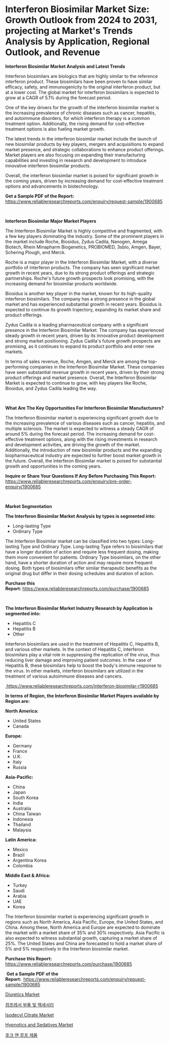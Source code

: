 <p><h1>Interferon Biosimilar Market Size: Growth Outlook from 2024 to 2031, projecting at Market's Trends Analysis by Application, Regional Outlook, and Revenue</h1></p><p><strong>Interferon Biosimilar Market Analysis and Latest Trends</strong></p>
<p><p>Interferon biosimilars are biologics that are highly similar to the reference interferon product. These biosimilars have been proven to have similar efficacy, safety, and immunogenicity to the original interferon product, but at a lower cost. The global market for interferon biosimilars is expected to grow at a CAGR of 5.1% during the forecast period.</p><p>One of the key drivers for the growth of the interferon biosimilar market is the increasing prevalence of chronic diseases such as cancer, hepatitis, and autoimmune disorders, for which interferon therapy is a common treatment option. Additionally, the rising demand for cost-effective treatment options is also fueling market growth.</p><p>The latest trends in the interferon biosimilar market include the launch of new biosimilar products by key players, mergers and acquisitions to expand market presence, and strategic collaborations to enhance product offerings. Market players are also focusing on expanding their manufacturing capabilities and investing in research and development to introduce innovative interferon biosimilar products.</p><p>Overall, the interferon biosimilar market is poised for significant growth in the coming years, driven by increasing demand for cost-effective treatment options and advancements in biotechnology.</p></p>
<p><strong>Get a Sample PDF of the Report:&nbsp;</strong> <a href="https://www.reliableresearchreports.com/enquiry/request-sample/1900685">https://www.reliableresearchreports.com/enquiry/request-sample/1900685</a></p>
<p>&nbsp;</p>
<p><strong>Interferon Biosimilar Major Market Players</strong></p>
<p><p>The Interferon Biosimilar Market is highly competitive and fragmented, with a few key players dominating the industry. Some of the prominent players in the market include Roche, Biosidus, Zydus Cadila, Nanogen, Amega Biotech, Rhein Minapharm Biogenetics, PROBIOMED, 3sbio, Amgen, Bayer, Schering Plough, and Merck.</p><p>Roche is a major player in the Interferon Biosimilar Market, with a diverse portfolio of interferon products. The company has seen significant market growth in recent years, due to its strong product offerings and strategic partnerships. Roche's future growth prospects look promising, with the increasing demand for biosimilar products worldwide.</p><p>Biosidus is another key player in the market, known for its high-quality interferon biosimilars. The company has a strong presence in the global market and has experienced substantial growth in recent years. Biosidus is expected to continue its growth trajectory, expanding its market share and product offerings.</p><p>Zydus Cadila is a leading pharmaceutical company with a significant presence in the Interferon Biosimilar Market. The company has experienced steady growth in recent years, driven by its innovative product development and strong market positioning. Zydus Cadila's future growth prospects are promising, as it continues to expand its product portfolio and enter new markets.</p><p>In terms of sales revenue, Roche, Amgen, and Merck are among the top-performing companies in the Interferon Biosimilar Market. These companies have seen substantial revenue growth in recent years, driven by their strong product offerings and market presence. Overall, the Interferon Biosimilar Market is expected to continue to grow, with key players like Roche, Biosidus, and Zydus Cadila leading the way.</p></p>
<p>&nbsp;</p>
<p><strong>What Are The Key Opportunities For Interferon Biosimilar Manufacturers?</strong></p>
<p><p>The Interferon Biosimilar market is experiencing significant growth due to the increasing prevalence of various diseases such as cancer, hepatitis, and multiple sclerosis. The market is expected to witness a steady CAGR of around 5% during the forecast period. The increasing demand for cost-effective treatment options, along with the rising investments in research and development activities, are driving the growth of the market. Additionally, the introduction of new biosimilar products and the expanding biopharmaceutical industry are expected to further boost market growth in the future. Overall, the Interferon Biosimilar market is poised for substantial growth and opportunities in the coming years.</p></p>
<p><strong>Inquire or Share Your Questions If Any Before Purchasing This Report:</strong> <a href="https://www.reliableresearchreports.com/enquiry/pre-order-enquiry/1900685">https://www.reliableresearchreports.com/enquiry/pre-order-enquiry/1900685</a></p>
<p>&nbsp;</p>
<p><strong>Market Segmentation</strong></p>
<p><strong>The Interferon Biosimilar Market Analysis by types is segmented into:</strong></p>
<p><ul><li>Long-lasting Type</li><li>Ordinary Type</li></ul></p>
<p><p>The Interferon Biosimilar market can be classified into two types: Long-lasting Type and Ordinary Type. Long-lasting Type refers to biosimilars that have a longer duration of action and require less frequent dosing, making them more convenient for patients. Ordinary Type biosimilars, on the other hand, have a shorter duration of action and may require more frequent dosing. Both types of biosimilars offer similar therapeutic benefits as the original drug but differ in their dosing schedules and duration of action.</p></p>
<p><strong>Purchase this Report:&nbsp;</strong><a href="https://www.reliableresearchreports.com/purchase/1900685">https://www.reliableresearchreports.com/purchase/1900685</a></p>
<p>&nbsp;</p>
<p><strong>The Interferon Biosimilar Market Industry Research by Application is segmented into:</strong></p>
<p><ul><li>Hepatitis C</li><li>Hepatitis B</li><li>Other</li></ul></p>
<p><p>Interferon biosimilars are used in the treatment of Hepatitis C, Hepatitis B, and various other markets. In the context of Hepatitis C, interferon biosimilars play a vital role in suppressing the replication of the virus, thus reducing liver damage and improving patient outcomes. In the case of Hepatitis B, these biosimilars help to boost the body's immune response to the virus. In other markets, interferon biosimilars are utilized in the treatment of various autoimmune diseases and cancers.</p></p>
<p><a href="https://www.reliableresearchreports.com/interferon-biosimilar-r1900685">&nbsp;https://www.reliableresearchreports.com/interferon-biosimilar-r1900685</a></p>
<p><strong>In terms of Region, the Interferon Biosimilar Market Players available by Region are:</strong></p>
<p>
    <p> <strong> North America: </strong>
        <ul>
            <li>United States</li>
            <li>Canada</li>
        </ul>
        </p> 
    <p> <strong> Europe: </strong>
        <ul>
            <li>Germany</li>
            <li>France</li>
            <li>U.K.</li>
            <li>Italy</li>
            <li>Russia</li>
        </ul>
        </p> 
    <p> <strong> Asia-Pacific: </strong>
        <ul>
            <li>China</li>
            <li>Japan</li>
            <li>South Korea</li>
            <li>India</li>
            <li>Australia</li>
            <li>China Taiwan</li>
            <li>Indonesia</li>
            <li>Thailand</li>
            <li>Malaysia</li>
        </ul>
        </p> 
    <p> <strong> Latin America: </strong>
        <ul>
            <li>Mexico</li>
            <li>Brazil</li>
            <li>Argentina Korea</li>
            <li>Colombia</li>
        </ul>
        </p> 
    <p> <strong> Middle East & Africa: </strong>
        <ul>
            <li>Turkey</li>
            <li>Saudi</li>
            <li>Arabia</li>
            <li>UAE</li>
            <li>Korea</li>
        </ul>
    </p>
    </p>
<p><p>The Interferon biosimilar market is experiencing significant growth in regions such as North America, Asia Pacific, Europe, the United States, and China. Among these, North America and Europe are expected to dominate the market with a market share of 35% and 30% respectively. Asia Pacific is also expected to witness substantial growth, capturing a market share of 25%. The United States and China are forecasted to hold a market share of 5% and 5% respectively in the Interferon biosimilar market.</p></p>
<p><strong>Purchase this Report: </strong><a href="https://www.reliableresearchreports.com/purchase/1900685">https://www.reliableresearchreports.com/purchase/1900685</a></p>
<p>&nbsp;<strong>Get a Sample PDF of the Report:&nbsp;&nbsp;</strong><a href="https://www.reliableresearchreports.com/enquiry/request-sample/1900685">https://www.reliableresearchreports.com/enquiry/request-sample/1900685</a></p>
<p><strong></strong></p>
<p><p><a href="https://github.com/jsmusil/Market-Research-Report-List-3/blob/main/diuretics-market.md">Diuretics Market</a></p><p><a href="https://github.com/TitusBoyer1/Market-Research-Report-List-1/blob/main/114340857086.md">컴프레서 부품 및 액세서리</a></p><p><a href="https://issuu.com/reportprime-2/docs/isodecyl-citrate-market-size-2030.pptx">Isodecyl Citrate Market</a></p><p><a href="https://github.com/yemakinde/Market-Research-Report-List-2/blob/main/hypnotics-and-sedatives-market.md">Hypnotics and Sedatives Market</a></p><p><a href="https://github.com/iansanftyord09878/Market-Research-Report-List-1/blob/main/954407557085.md">후크 앤 루프 제품</a></p></p>